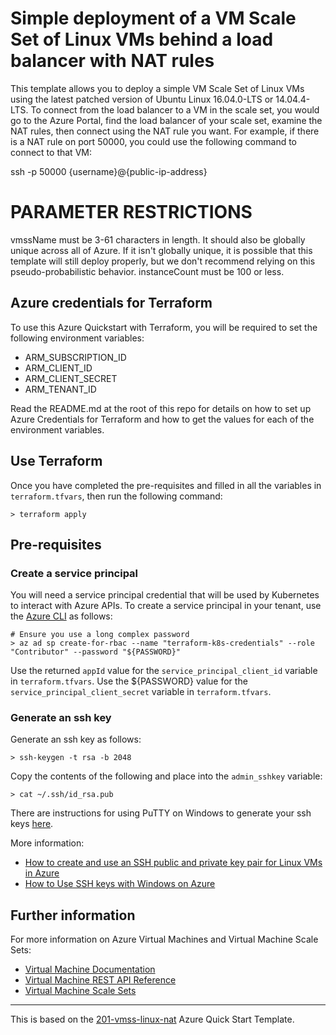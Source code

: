 # Simple deployment of a VM Scale Set of Linux VMs behind a load balancer with NAT rules

This template allows you to deploy a simple VM Scale Set of Linux VMs using the latest patched version of Ubuntu Linux 16.04.0-LTS or 14.04.4-LTS. To connect from the load balancer to a VM in the scale set, you would go to the Azure Portal, find the load balancer of your scale set, examine the NAT rules, then connect using the NAT rule you want. For example, if there is a NAT rule on port 50000, you could use the following command to connect to that VM:

ssh -p 50000 {username}@{public-ip-address}

PARAMETER RESTRICTIONS
======================

vmssName must be 3-61 characters in length. It should also be globally unique across all of Azure. If it isn't globally unique, it is possible that this template will still deploy properly, but we don't recommend relying on this pseudo-probabilistic behavior.
instanceCount must be 100 or less.

## Azure credentials for Terraform

To use this Azure Quickstart with Terraform, you will be required to set the following environment variables:
- ARM_SUBSCRIPTION_ID
- ARM_CLIENT_ID
- ARM_CLIENT_SECRET
- ARM_TENANT_ID

Read the README.md at the root of this repo for details on how to set up Azure Credentials for Terraform and how to get the values for each of the environment variables.

## Use Terraform

Once you have completed the pre-requisites and filled in all the variables in `terraform.tfvars`, then run the following command:

```
> terraform apply
```

## Pre-requisites

### Create a service principal

You will need a service principal credential that will be used by Kubernetes to interact with Azure APIs. To create a service principal in your tenant, use the [Azure CLI](https://docs.microsoft.com/en-us/cli/azure/install-azure-cli) as follows:

```
# Ensure you use a long complex password
> az ad sp create-for-rbac --name "terraform-k8s-credentials" --role "Contributor" --password "${PASSWORD}"
```

Use the returned `appId` value for the `service_principal_client_id` variable in `terraform.tfvars`. Use the ${PASSWORD} value for the `service_principal_client_secret` variable in `terraform.tfvars`.

### Generate an ssh key

Generate an ssh key as follows:

```
> ssh-keygen -t rsa -b 2048 
```

Copy the contents of the following and place into the `admin_sshkey` variable:

```
> cat ~/.ssh/id_rsa.pub
```

There are instructions for using PuTTY on Windows to generate your ssh keys [here](https://docs.microsoft.com/en-us/azure/virtual-machines/linux/ssh-from-windows).

More information:

- [How to create and use an SSH public and private key pair for Linux VMs in Azure](https://docs.microsoft.com/en-us/azure/virtual-machines/linux/mac-create-ssh-keys)
- [How to Use SSH keys with Windows on Azure](https://docs.microsoft.com/en-us/azure/virtual-machines/linux/ssh-from-windows)

## Further information

For more information on Azure Virtual Machines and Virtual Machine Scale Sets:

- [Virtual Machine Documentation](https://docs.microsoft.com/en-us/azure/virtual-machines/)
- [Virtual Machine REST API Reference](https://docs.microsoft.com/en-us/rest/api/compute/virtualmachines)
- [Virtual Machine Scale Sets](https://docs.microsoft.com/en-us/azure/virtual-machine-scale-sets)

---

This is based on the [201-vmss-linux-nat](https://github.com/Azure/azure-quickstart-templates/tree/master/201-vmss-linux-nat) Azure Quick Start Template.